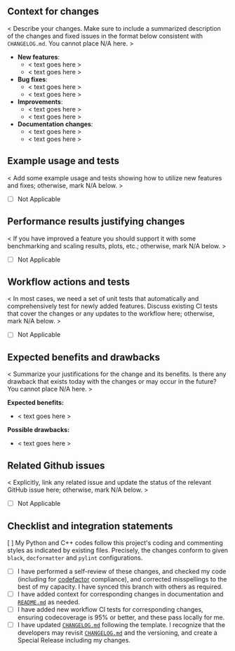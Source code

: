 ## Context for changes

< Describe your changes. Make sure to include a summarized description of the changes and fixed issues in the format below consistent with `CHANGELOG.md`. You cannot place N/A here. >

- **New features**:
    * <  text goes here >
    * <  text goes here >
- **Bug fixes**: 
    * <  text goes here >
    * <  text goes here >
- **Improvements**: 
    * <  text goes here >
    * <  text goes here >
- **Documentation changes**:
    * <  text goes here >
    * <  text goes here >

## Example usage and tests

< Add some example usage and tests showing how to utilize new features and fixes; otherwise, mark N/A below. >
- [ ] Not Applicable


## Performance results justifying changes

< If you have improved a feature you should support it with some benchmarking and scaling results, plots, etc.; otherwise, mark N/A below. >
- [ ] Not Applicable

## Workflow actions and tests

< In most cases, we need a set of unit tests that automatically and comprehensively test for newly added features. Discuss existing CI tests that cover the changes or any updates to the workflow here; otherwise, mark N/A below. >

- [ ] Not Applicable


## Expected benefits and drawbacks

< Summarize your justifications for the change and its benefits. Is there any drawback that exists today with the changes or may occur in the future? You cannot place N/A here. >

**Expected benefits:**
- < text goes here >

**Possible drawbacks:**
- < text goes here >

## Related Github issues

< Explicitly, link any related issue and update the status of the relevant GitHub issue here; otherwise, mark N/A below. >
- [ ] Not Applicable

## Checklist and integration statements

[ ] My Python and C++ codes follow this project's coding and commenting styles as indicated by existing files. Precisely, the changes conform to given `black`, `docformatter` and `pylint` configurations. 
- [ ] I have performed a self-review of these changes, and checked my code (including for [codefactor](https://www.codefactor.io/repository/github/xanaduai/flamingpy/branches) compliance), and corrected misspellings to the best of my capacity. I have synced this branch with others as required.
- [ ] I have added context for corresponding changes in documentation and [`README.md`](README.md) as needed.
- [ ] I have added new workflow CI tests for corresponding changes, ensuring codecoverage is 95% or better, and these pass locally for me.
- [ ] I have updated [`CHANGELOG.md`](.github/CHANGELOG.md) following the template. I recognize that the developers may revisit [`CHANGELOG.md`](.github/CHANGELOG.md) and the versioning, and create a Special Release including my changes.
